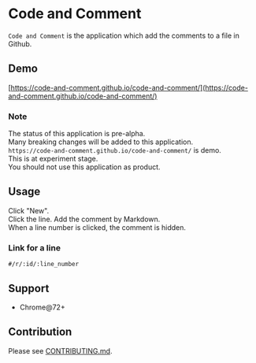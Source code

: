 # Code and Comment

`Code and Comment` is the application which add the comments to a file in Github.

## Demo

[https://code-and-comment.github.io/code-and-comment/](https://code-and-comment.github.io/code-and-comment/)

### Note

The status of this application is pre-alpha.  
Many breaking changes will be added to this application.  
`https://code-and-comment.github.io/code-and-comment/` is demo.  
This is at experiment stage.  
You should not use this application as product.

## Usage

Click "New".  
Click the line. Add the comment by Markdown.  
When a line number is clicked, the comment is hidden.

### Link for a line

`#/r/:id/:line_number`

## Support

* Chrome@72+

## Contribution

Please see [CONTRIBUTING.md](https://github.com/code-and-comment/code-and-comment/blob/master/CONTRIBUTING.md).
